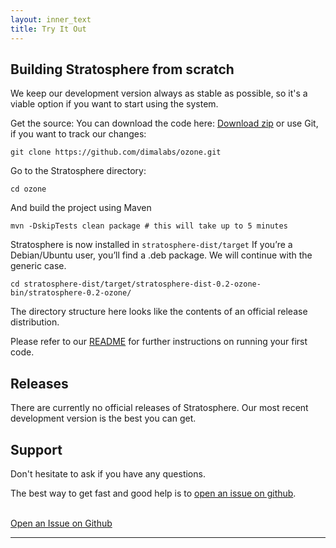 ```yaml
---
layout: inner_text
title: Try It Out 
---
```



## Building Stratosphere from scratch

We keep our development version always as stable as possible, so it's a viable option if you want to start using the system.

Get the source:
You can download the code here: [Download zip](https://github.com/dimalabs/ozone/archive/master.zip) or use Git, if you want to track our changes:

    git clone https://github.com/dimalabs/ozone.git

Go to the Stratosphere directory:

    cd ozone

And build the project using Maven

    mvn -DskipTests clean package # this will take up to 5 minutes

Stratosphere is now installed in `stratosphere-dist/target`
If you’re a Debian/Ubuntu user, you’ll find a .deb package. We will continue with the generic case.

    cd stratosphere-dist/target/stratosphere-dist-0.2-ozone-bin/stratosphere-0.2-ozone/

The directory structure here looks like the contents of an official release distribution.

Please refer to our [README](https://github.com/dimalabs/ozone/blob/master/README.md) for further instructions on running your first code.

## Releases

There are currently no official releases of Stratosphere. Our most recent development version is the best you can get.

## Support

Don't hesitate to ask if you have any questions.

The best way to get fast and good help is to [open an issue on github](https://github.com/dimalabs/ozone/issues/new).

<br>
 <div class="text-center">
<a href="https://github.com/dimalabs/ozone/issues/new" class="btn btn-primary">Open an Issue on Github</a>
</div>
<hr>

<!--
If you don't want to register on github, we also have a users mailing list:<br>
	<a href="mailto:users@stratosphere.tu-berlin.de">users@stratosphere.tu-berlin.de</a>
<p>
	<strong>Prior to usage, you need to register at the mailing list:</strong><br>
	<a href="https://lists.tu-berlin.de/mailman/listinfo/stratosphere-users">users@stratosphere.tu-berlin.de registration</a>
</p> -->


